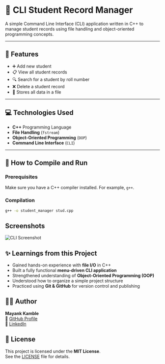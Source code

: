 # 🧾 CLI Student Record Manager

A simple Command Line Interface (CLI) application written in C++ to manage student records using file handling and object-oriented programming concepts.

---

## 🚀 Features

- ➕ Add new student
- 📋 View all student records
- 🔍 Search for a student by roll number
- ❌ Delete a student record
- 💾 Stores all data in a file 

---

## 💻 Technologies Used

- **C++** Programming Language
- **File Handling** (`fstream`)
- **Object-Oriented Programming** (`OOP`)
- **Command Line Interface** (`CLI`)

---
## 🧾 How to Compile and Run

### Prerequisites

Make sure you have a C++ compiler installed. For example, `g++`.

### Compilation

```bash
g++ -o student_manager stud.cpp
```

## Screenshots

![CLI Screenshot](https://raw.githubusercontent.com/CoderMak25/StudentRecordManager/refs/heads/master/screenshot1.png)

## ✨ Learnings from this Project

- Gained hands-on experience with **file I/O** in C++
- Built a fully functional **menu-driven CLI application**
- Strengthened understanding of **Object-Oriented Programming (OOP)**
- Understood how to organize a simple project structure
- Practiced using **Git & GitHub** for version control and publishing

## 🙋‍♂️ Author

**Mayank Kamble**  
📘 [GitHub Profile](https://github.com/CoderMak25)  
💼 [LinkedIn](https://www.linkedin.com/in/mayank-kamble-9aaa4232b/) 
## 📜 License

This project is licensed under the **MIT License**.  
See the [LICENSE](./LICENSE) file for details.
